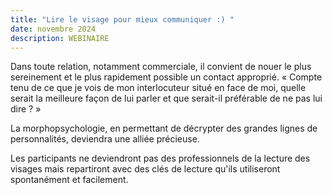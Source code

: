 ```yaml
---
title: "Lire le visage pour mieux communiquer :) "
date: novembre 2024
description: WEBINAIRE
---
```

Dans toute relation, notamment commerciale, il convient de nouer le plus sereinement et le plus rapidement possible un contact approprié. « Compte tenu de ce que je vois de mon interlocuteur situé en face de moi, quelle serait la meilleure façon de lui parler et que serait-il préférable de ne pas lui dire ? »

La morphopsychologie, en permettant de décrypter des grandes lignes de personnalités, deviendra une alliée précieuse.

Les participants ne deviendront pas des professionnels de la lecture des visages mais repartiront avec des clés de lecture qu'ils utiliseront spontanément et facilement.